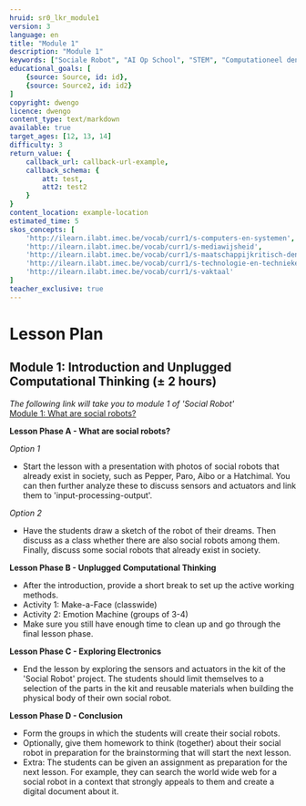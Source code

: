 ```yaml
---
hruid: sr0_lkr_module1
version: 3
language: en
title: "Module 1"
description: "Module 1"
keywords: ["Sociale Robot", "AI Op School", "STEM", "Computationeel denken", "Grafisch programmeren"]
educational_goals: [
    {source: Source, id: id}, 
    {source: Source2, id: id2}
]
copyright: dwengo
licence: dwengo
content_type: text/markdown
available: true
target_ages: [12, 13, 14]
difficulty: 3
return_value: {
    callback_url: callback-url-example,
    callback_schema: {
        att: test,
        att2: test2
    }
}
content_location: example-location
estimated_time: 5
skos_concepts: [
    'http://ilearn.ilabt.imec.be/vocab/curr1/s-computers-en-systemen', 
    'http://ilearn.ilabt.imec.be/vocab/curr1/s-mediawijsheid', 
    'http://ilearn.ilabt.imec.be/vocab/curr1/s-maatschappijkritisch-denken', 
    'http://ilearn.ilabt.imec.be/vocab/curr1/s-technologie-en-technieken', 
    'http://ilearn.ilabt.imec.be/vocab/curr1/s-vaktaal'
]
teacher_exclusive: true
---
```

# Lesson Plan
## Module 1: Introduction and Unplugged Computational Thinking (± 2 hours)

*The following link will take you to module 1 of 'Social Robot'*<br>
[Module 1: What are social robots?](https://www.dwengo.org/learning-path.html?hruid=sr1&language=en&te=true "Module 1")  

**Lesson Phase A - What are social robots?**

*Option 1*
* Start the lesson with a presentation with photos of social robots that already exist in society, such as Pepper, Paro, Aibo or a Hatchimal. You can then further analyze these to discuss sensors and actuators and link them to 'input-processing-output'.

*Option 2*
* Have the students draw a sketch of the robot of their dreams. Then discuss as a class whether there are also social robots among them. Finally, discuss some social robots that already exist in society.


**Lesson Phase B - Unplugged Computational Thinking**
* After the introduction, provide a short break to set up the active working methods.
* Activity 1: Make-a-Face (classwide)
* Activity 2: Emotion Machine (groups of 3-4)
* Make sure you still have enough time to clean up and go through the final lesson phase.


**Lesson Phase C - Exploring Electronics**
* End the lesson by exploring the sensors and actuators in the kit of the 'Social Robot' project. The students should limit themselves to a selection of the parts in the kit and reusable materials when building the physical body of their own social robot.


**Lesson Phase D - Conclusion**
* Form the groups in which the students will create their social robots.
* Optionally, give them homework to think (together) about their social robot in preparation for the brainstorming that will start the next lesson. 
* Extra: The students can be given an assignment as preparation for the next lesson. For example, they can search the world wide web for a social robot in a context that strongly appeals to them and create a digital document about it.
